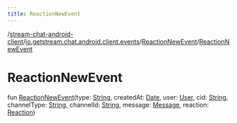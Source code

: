 ```yaml
---
title: ReactionNewEvent
---
```

/[stream-chat-android-client](../../index.md)/[io.getstream.chat.android.client.events](../index.md)/[ReactionNewEvent](index.md)/[ReactionNewEvent](ReactionNewEvent.md)  
  
  
  
# ReactionNewEvent  
fun [ReactionNewEvent](ReactionNewEvent.md)(type: [String](https://kotlinlang.org/api/latest/jvm/stdlib/kotlin/-string/index.html), createdAt: [Date](https://developer.android.com/reference/kotlin/java/util/Date.html), user: [User](../../io.getstream.chat.android.client.models/User/index.md), cid: [String](https://kotlinlang.org/api/latest/jvm/stdlib/kotlin/-string/index.html), channelType: [String](https://kotlinlang.org/api/latest/jvm/stdlib/kotlin/-string/index.html), channelId: [String](https://kotlinlang.org/api/latest/jvm/stdlib/kotlin/-string/index.html), message: [Message](../../io.getstream.chat.android.client.models/Message/index.md), reaction: [Reaction](../../io.getstream.chat.android.client.models/Reaction/index.md))
